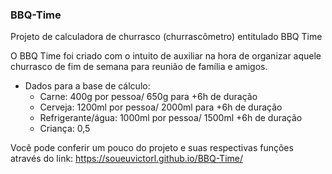 <h3>BBQ-Time</h3>

Projeto de calculadora de churrasco (churrascômetro) entitulado BBQ Time

O BBQ Time foi criado com o intuito de auxiliar na hora de organizar aquele churrasco de fim de semana para reunião de família e amigos.

- Dados para a base de cálculo:
    - Carne: 400g por pessoa/ 650g para +6h de duração
    - Cerveja: 1200ml por pessoa/ 2000ml para +6h de duração
    - Refrigerante/água: 1000ml por pessoa/ 1500ml +6h de duração
    - Criança: 0,5

Você pode conferir um pouco do projeto e suas respectivas funções através do link: https://soueuvictorl.github.io/BBQ-Time/
